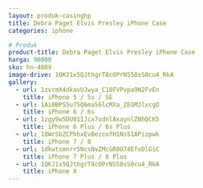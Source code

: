 ```yaml
---
layout: produk-casinghp
title: Debra Paget Elvis Presley iPhone Case
categories: iphone

# Produk
product-title: Debra Paget Elvis Presley iPhone Case
harga: 90000
sku: hn-4089
image-drive: 1QKJ1x5QJthgrT8cOPrNS58sS0cu4_RkA
gallery:
  - url: 1zvcmX4dkavUJwya_C10FVPvpa9N2FvEn
    title: iPhone 5 / 5s / SE
  - url: 1Ai0BPS5u75Q6ma56lcMXa_ZEGMJlxcgO
    title: iPhone 6 / 6s
  - url: 1zgy9w5DU01IJcx7odnlAxaynlZNhQCK5
    title: iPhone 6 Plus / 6s Plus
  - url: 18WrSbZCPhhxEvBezcofH1Ns51APizpwk
    title: iPhone 7 / 8
  - url: 1dkwtsmnrr5NcsNvZMcGR0O74EfxDlGiC
    title: iPhone 7 Plus / 8 Plus
  - url: 1QKJ1x5QJthgrT8cOPrNS58sS0cu4_RkA
    title: iPhone X
---
```

